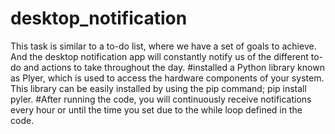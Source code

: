 # desktop_notification
This task is similar to a to-do list, where we have a set of goals to achieve. And the desktop notification app will constantly notify us of the different to-do and actions to take throughout the day.
#installed a Python library known as Plyer, which is used to access the hardware components of your system. This library can be easily installed by using the pip command; pip install pyler.
#After running the code, you will continuously receive notifications every hour or until the time you set due to the while loop defined in the code.

